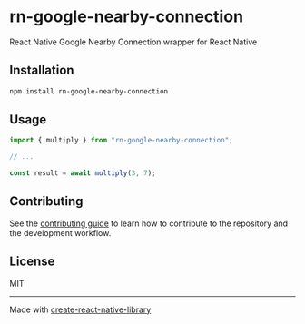 # rn-google-nearby-connection
React Native Google Nearby Connection wrapper for React Native
## Installation

```sh
npm install rn-google-nearby-connection
```

## Usage

```js
import { multiply } from "rn-google-nearby-connection";

// ...

const result = await multiply(3, 7);
```

## Contributing

See the [contributing guide](CONTRIBUTING.md) to learn how to contribute to the repository and the development workflow.

## License

MIT

---

Made with [create-react-native-library](https://github.com/callstack/react-native-builder-bob)

